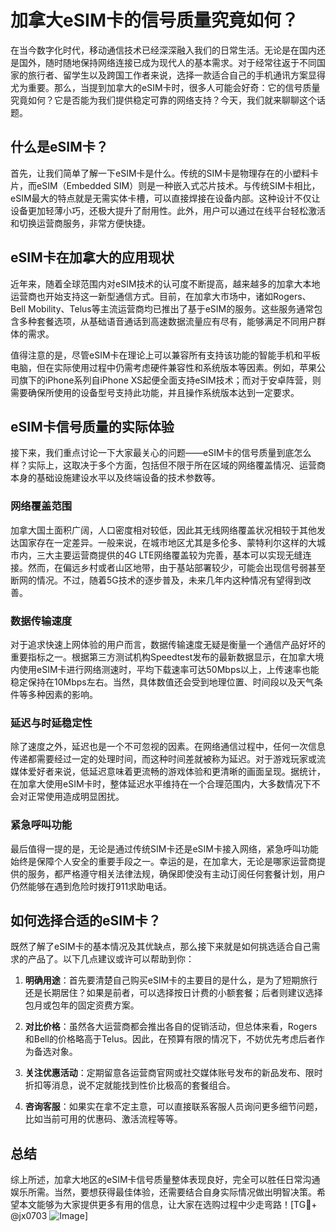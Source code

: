 # 加拿大eSIM卡的信号质量究竟如何？

在当今数字化时代，移动通信技术已经深深融入我们的日常生活。无论是在国内还是国外，随时随地保持网络连接已成为现代人的基本需求。对于经常往返于不同国家的旅行者、留学生以及跨国工作者来说，选择一款适合自己的手机通讯方案显得尤为重要。那么，当提到加拿大的eSIM卡时，很多人可能会好奇：它的信号质量究竟如何？它是否能为我们提供稳定可靠的网络支持？今天，我们就来聊聊这个话题。

## 什么是eSIM卡？

首先，让我们简单了解一下eSIM卡是什么。传统的SIM卡是物理存在的小塑料卡片，而eSIM（Embedded SIM）则是一种嵌入式芯片技术。与传统SIM卡相比，eSIM最大的特点就是无需实体卡槽，可以直接焊接在设备内部。这种设计不仅让设备更加轻薄小巧，还极大提升了耐用性。此外，用户可以通过在线平台轻松激活和切换运营商服务，非常方便快捷。

## eSIM卡在加拿大的应用现状

近年来，随着全球范围内对eSIM技术的认可度不断提高，越来越多的加拿大本地运营商也开始支持这一新型通信方式。目前，在加拿大市场中，诸如Rogers、Bell Mobility、Telus等主流运营商均已推出了基于eSIM的服务。这些服务通常包含多种套餐选项，从基础语音通话到高速数据流量应有尽有，能够满足不同用户群体的需求。

值得注意的是，尽管eSIM卡在理论上可以兼容所有支持该功能的智能手机和平板电脑，但在实际使用过程中仍需考虑硬件兼容性和系统版本等因素。例如，苹果公司旗下的iPhone系列自iPhone XS起便全面支持eSIM技术；而对于安卓阵营，则需要确保所使用的设备型号支持此功能，并且操作系统版本达到一定要求。

## eSIM卡信号质量的实际体验

接下来，我们重点讨论一下大家最关心的问题——eSIM卡的信号质量到底怎么样？实际上，这取决于多个方面，包括但不限于所在区域的网络覆盖情况、运营商本身的基础设施建设水平以及终端设备的技术参数等。

### 网络覆盖范围

加拿大国土面积广阔，人口密度相对较低，因此其无线网络覆盖状况相较于其他发达国家存在一定差异。一般来说，在城市地区尤其是多伦多、蒙特利尔这样的大城市内，三大主要运营商提供的4G LTE网络覆盖较为完善，基本可以实现无缝连接。然而，在偏远乡村或者山区地带，由于基站部署较少，可能会出现信号弱甚至断网的情况。不过，随着5G技术的逐步普及，未来几年内这种情况有望得到改善。

### 数据传输速度

对于追求快速上网体验的用户而言，数据传输速度无疑是衡量一个通信产品好坏的重要指标之一。根据第三方测试机构Speedtest发布的最新数据显示，在加拿大境内使用eSIM卡进行网络测速时，平均下载速率可达50Mbps以上，上传速率也能稳定保持在10Mbps左右。当然，具体数值还会受到地理位置、时间段以及天气条件等多种因素的影响。

### 延迟与时延稳定性

除了速度之外，延迟也是一个不可忽视的因素。在网络通信过程中，任何一次信息传递都需要经过一定的处理时间，而这种时间差就被称为延迟。对于游戏玩家或流媒体爱好者来说，低延迟意味着更流畅的游戏体验和更清晰的画面呈现。据统计，在加拿大使用eSIM卡时，整体延迟水平维持在一个合理范围内，大多数情况下不会对正常使用造成明显困扰。

### 紧急呼叫功能

最后值得一提的是，无论是通过传统SIM卡还是eSIM卡接入网络，紧急呼叫功能始终是保障个人安全的重要手段之一。幸运的是，在加拿大，无论是哪家运营商提供的服务，都严格遵守相关法律法规，确保即使没有主动订阅任何套餐计划，用户仍然能够在遇到危险时拨打911求助电话。

## 如何选择合适的eSIM卡？

既然了解了eSIM卡的基本情况及其优缺点，那么接下来就是如何挑选适合自己需求的产品了。以下几点建议或许可以帮助到你：

1. **明确用途**：首先要清楚自己购买eSIM卡的主要目的是什么，是为了短期旅行还是长期居住？如果是前者，可以选择按日计费的小额套餐；后者则建议选择包月或包年的固定资费方案。
   
2. **对比价格**：虽然各大运营商都会推出各自的促销活动，但总体来看，Rogers和Bell的价格略高于Telus。因此，在预算有限的情况下，不妨优先考虑后者作为备选对象。
   
3. **关注优惠活动**：定期留意各运营商官网或社交媒体账号发布的新品发布、限时折扣等消息，说不定就能找到性价比极高的套餐组合。
   
4. **咨询客服**：如果实在拿不定主意，可以直接联系客服人员询问更多细节问题，比如当前可用的优惠码、激活流程等等。

## 总结

综上所述，加拿大地区的eSIM卡信号质量整体表现良好，完全可以胜任日常沟通娱乐所需。当然，要想获得最佳体验，还需要结合自身实际情况做出明智决策。希望本文能够为大家提供更多有用的信息，让大家在选购过程中少走弯路！[TG💪+ @jx0703 ![Image](https://github.com/user-attachments/assets/dbca1d08-cadb-493c-b0ec-ad6f7a83f270)]